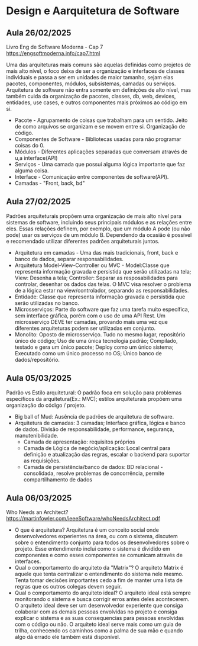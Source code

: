 # Design e Aarquitetura de Software

## Aula 26/02/2025
Livro Eng de Software Moderna - Cap 7 https://engsoftmoderna.info/cap7.html

Uma das arquiteturas mais comuns são aquelas definidas como projetos de mais alto nível, o foco deixa de ser a organização e interfaces de classes individuais e passa a ser em unidades de maior tamanho, sejam elas pacotes, componentes, módulos, subsistemas, camadas ou serviços. Arquitetura de software não entra somente em definições de alto nível, mas também cuida da organização de pacotes, classes, db, web, devices, entidades, use cases, e outros componentes mais próximos ao código em si.
- Pacote - Agrupamento de coisas que trabalham para um sentido. Jeito de como arquivos se organizam e se movem entre si. Organização de código.
- Componentes de Software - Bibliotecas usadas para não programar coisas do 0.
- Módulos - Diferentes aplicações separadas que conversam através de u,a interface(API)
- Serviços - Uma camada que possui alguma lógica importante que faz alguma coisa.
- Interface - Comunicação entre componentes de software(API).
- Camadas - "Front, back, bd"

## Aula 27/02/2025
Padrões arquiteturais propõem uma organização de mais alto nível para sistemas de software, incluindo seus principais módulos e as relações entre eles. Essas relações definem, por exemplo, que um módulo A pode (ou não pode) usar os serviços de um módulo B. Dependendo da ocasião é possível e recomendado utilizar diferentes padrões arquiteturais juntos.
- Arquitetura em camadas - Uma das mais tradicionais, front, back e banco de dados, separar responsabilidades.
- Arquitetura Model-View-Controller ou MVC - Model:Classe  que representa informação gravada e persistida que serão utilizadas na tela; View: Desenha a tela; Controller: Separar as resposabilidades para controlar, desenhar os dados das telas. O MVC visa resolver o problema de a lógica estar na view/controlador, separando as responsabilidades. 
- Entidade: Classe  que representa informação gravada e persistida que serão utilizadas no banco.
- Microsserviços: Parte do software que faz uma tarefa muito específica, sem interface gráfica, porém com o uso de uma API Rest. Um microsserviço DEVE ter camadas, provando mais uma vez que diferentes arquiteturas podem ser utilizadas em conjunto.
- Monolito: Oposto de microsserviço. Tudo no mesmo lugar, repositório único de código; Uso de uma única tecnologia padrão; Compilado, testado e gera um único pacote; Deploy como um único sistema; Executado como um único processo no OS; Único banco de dados/repositório. 

## Aula 05/03/2025
Padrão vs Estilo arquitetural: O padrão foca em solução para problemas específicos da arquitetura(Ex.: MVC); estilos arquiteturais propõem uma organização do código / projeto.
- Big ball of Mud: Ausência de padrões de arquitetura de software.
- Arquitetura de camadas: 3 camadas; Interface gráfica, lógica e banco de dados. Divisão de responsabilidade, performance, segurança, manutenibilidade.
    - Camada de apresentação: requisitos próprios
    - Camada de Lógica de negócio/aplicação: Local central para definição e atualização das regras, escalar o backend para suportar as requisições.
    - Camada de persistência/banco de dados: BD relacional - consolidada, resolve problemas de concorrência, permite compartilhamento de dados
## Aula 06/03/2025
 Who Needs an Architect? https://martinfowler.com/ieeeSoftware/whoNeedsArchitect.pdf
- O que é arquitetura? Arquitetura é um conceito social onde desenvolvedores experientes na área, ou com o sistema, discutem sobre o entendimento conjunto para todos os desenvolvedores sobre o projeto. Esse entendimento inclui como o sistema é dividido em componentes e como esses componentes se comunicam através de interfaces.
- Qual o comportamento do arquiteto da "Matrix"? O arquiteto Matrix é aquele que tenta centralizar o entendimento do sistema nele mesmo. Tenta tomar decisões importantes cedo a fim de manter uma lista de regras que os outros colegas devem seguir.
- Qual o comportamento do arquiteto ideal? O arquiteto ideal está sempre monitorando o sistema e busca corrigir erros antes deles acontecerem. O arquiteto ideal deve ser um desenvolvedor experiente que consiga colaborar com as demais pessoas envolvidas no projeto e consiga explicar o sistema e as suas consequencias para pessoas envolvidas com o código ou não. O arquiteto ideal serve mais como um guia de trilha, conhecendo os caminhos como a palma de sua mão e quando algo dá errado ele também está disponível.
